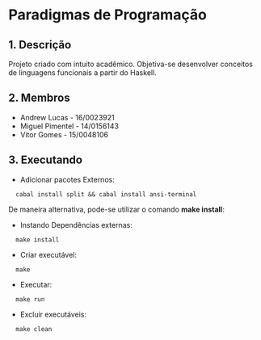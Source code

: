 # Paradigmas de Programação

## 1. Descrição

Projeto criado com intuito acadêmico. Objetiva-se desenvolver conceitos de linguagens funcionais a partir do Haskell.

## 2. Membros

* Andrew Lucas - 16/0023921
* Miguel Pimentel - 14/0156143
* Vitor Gomes  - 15/0048106

## 3. Executando

* Adicionar pacotes Externos:

````
  cabal install split && cabal install ansi-terminal

````

De maneira alternativa, pode-se utilizar o comando **make install**:

* Instando Dependências externas:

````
  make install
````

* Criar executável:

````
  make
````

* Executar:

````
  make run
````

* Excluir executáveis:

````
  make clean
````
